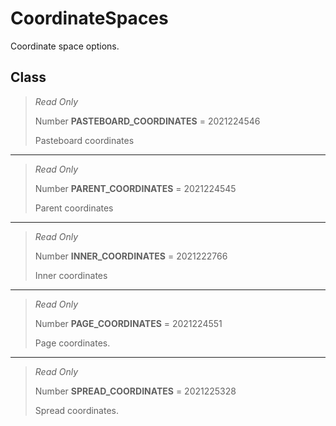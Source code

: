# CoordinateSpaces
Coordinate space options.

## Class
> *Read Only* 
> 
> Number **PASTEBOARD_COORDINATES** = 2021224546
> 
> Pasteboard coordinates
*** 
> *Read Only* 
> 
> Number **PARENT_COORDINATES** = 2021224545
> 
> Parent coordinates
*** 
> *Read Only* 
> 
> Number **INNER_COORDINATES** = 2021222766
> 
> Inner coordinates
*** 
> *Read Only* 
> 
> Number **PAGE_COORDINATES** = 2021224551
> 
> Page coordinates.
*** 
> *Read Only* 
> 
> Number **SPREAD_COORDINATES** = 2021225328
> 
> Spread coordinates.

